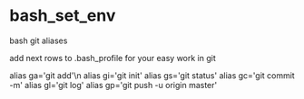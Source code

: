 # bash_set_env
bash git aliases

add next rows to .bash_profile for your easy work in git


alias ga='git add'\n
alias gi='git init'
alias gs='git status'
alias gc='git commit -m'
alias gl='git log'
alias gp='git push -u origin master'

